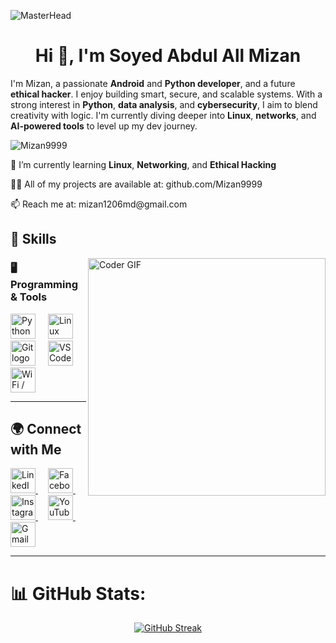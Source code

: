 ![MasterHead](https://developers.giphy.com/branch/master/static/api-512d36c09662682717108a38bbb5c57d.gif)

<h1 align="center">Hi 👋, I'm Soyed Abdul All Mizan</h1>

I'm Mizan, a passionate **Android** and **Python developer**, and a future **ethical hacker**. I enjoy building smart, secure, and scalable systems. With a strong interest in **Python**, **data analysis**, and **cybersecurity**, I aim to blend creativity with logic. I'm currently diving deeper into **Linux**, **networks**, and **AI-powered tools** to level up my dev journey.

<p align="left"> <img src="https://komarev.com/ghpvc/?username=Mizan9999&label=Profile%20views&color=0e75b6&style=flat" alt="Mizan9999" /> </p>

🌱 I’m currently learning **Linux**, **Networking**, and **Ethical Hacking**

👨‍💻 All of my projects are available at: github.com/Mizan9999

<p>📫 Reach me at: mizan1206md@gmail.com</p>

<h2 align="left">🚀 Skills</h2>

<img align="right" src="https://media.giphy.com/media/SWoSkN6DxTszqIKEqv/giphy.gif" alt="Coder GIF" width="380">

### 🖥 Programming & Tools  
<div align="left">
  <img src="https://cdn.jsdelivr.net/gh/devicons/devicon/icons/python/python-original.svg" height="40" alt="Python logo" />
  <img width="12" />
  <img src="https://img.icons8.com/?size=100&id=tmEqIUErLJVM&format=png&color=000000" height="40" alt="Linux logo" />
  <img width="12" />
  <img src="https://skillicons.dev/icons?i=git" height="40" alt="Git logo" />
  <img width="12" />
  <img src="https://skillicons.dev/icons?i=vscode" height="40" alt="VS Code logo" />
  <img width="12" />
  <img src="https://img.icons8.com/?size=100&id=sQDwK5CQx7EZ&format=png&color=000000" height="40" alt="WiFi / Networking logo" />
</div>

---

<h2 align="left">🌍 Connect with Me</h2>

<div align="left">
  <a href="https://www.linkedin.com/in/saa-mizan/" target="_blank">
    <img src="https://img.icons8.com/?size=100&id=8808&format=png&color=0A66C2" height="40" alt="LinkedIn logo" />
  </a>
  <img width="12" />

  <a href="https://www.facebook.com/saa.mizan.7" target="_blank">
    <img src="https://cdn.simpleicons.org/facebook/1877F2" height="40" alt="Facebook logo" />
  </a>
  <img width="12" />

  <a href="https://www.instagram.com/saa_mizan/" target="_blank">
    <img src="https://cdn.simpleicons.org/instagram/E4405F" height="40" alt="Instagram logo" />
  </a>
  <img width="12" />

  <a href="https://www.youtube.com/@mizan_me" target="_blank">
    <img src="https://cdn.simpleicons.org/youtube/FF0000" height="40" alt="YouTube logo" />
  </a>
  <img width="12" />

  <a href="mailto:mizan1206md@gmail.com" target="_blank">
    <img src="https://cdn.simpleicons.org/gmail/EA4335" height="40" alt="Gmail logo" />
  </a>
</div>

---

# 📊 GitHub Stats:
<div align="center">

  [![GitHub Streak](https://github-readme-streak-stats.herokuapp.com?user=Mizan9999&theme=dark&mode=weekly)](https://git.io/streak-stats)

</div>
